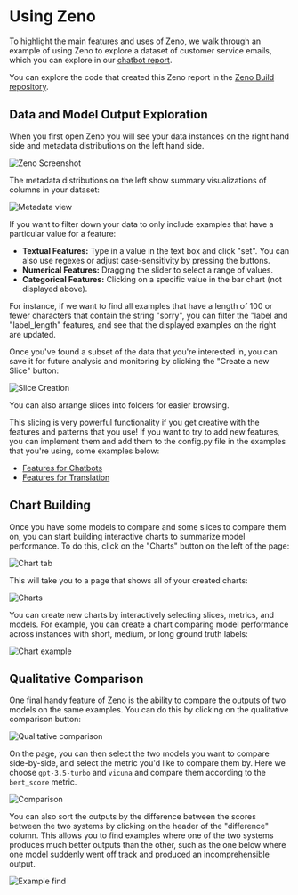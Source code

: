 # Using Zeno

To highlight the main features and uses of Zeno, we walk through an example of using Zeno to explore a dataset of customer service emails, which you can explore in our [chatbot report](https://zeno-ml-chatbot-report.hf.space/).

You can explore the code that created this Zeno report in the [Zeno Build repository](https://github.com/zeno-ml/zeno-build/tree/main/examples/chatbot).

## Data and Model Output Exploration

When you first open Zeno you will see your data instances on the right hand side and metadata distributions on the left hand side.

![Zeno Screenshot](https://github.com/zeno-ml/zeno-build/blob/main/docs/images/zeno-walkthrough-initial-page.png?raw=true)

The metadata distributions on the left show summary visualizations of columns in your dataset:

![Metadata view](https://github.com/zeno-ml/zeno-build/raw/main/docs/images/zeno-walkthrough-feature-display.png)

If you want to filter down your data to only include examples that have a particular value for a feature:

* **Textual Features:** Type in a value in the text box and click "set". You can also use regexes or adjust case-sensitivity by pressing the buttons.
* **Numerical Features:** Dragging the slider to select a range of values.
* **Categorical Features:** Clicking on a specific value in the bar chart (not displayed above).

For instance, if we want to find all examples that have a length of 100 or fewer characters that contain the string "sorry", you can filter the "label and "label_length" features, and see that the displayed examples on the right are updated.

Once you've found a subset of the data that you're interested in, you can save it for future analysis and monitoring by clicking the "Create a new Slice" button:

![Slice Creation](https://github.com/zeno-ml/zeno-build/raw/main/docs/images/zeno-walkthrough-create-slice.png)

You can also arrange slices into folders for easier browsing.

This slicing is very powerful functionality if you get creative with the features and patterns that you use! If you want to try to add new features, you can implement them and add them to the config.py file in the examples that you're using, some examples below:

* [Features for Chatbots](https://github.com/zeno-ml/zeno-build/blob/6ab05c7083ef556aa12a626c0771814c74f030aa/examples/chatbot/config.py#L187-L201)
* [Features for Translation](https://github.com/zeno-ml/zeno-build/blob/6ab05c7083ef556aa12a626c0771814c74f030aa/examples/analysis_gpt_mt/config.py#L117-L134)

## Chart Building

Once you have some models to compare and some slices to compare them on, you can start building interactive charts to summarize model performance. To do this, click on the "Charts" button on the left of the page:

![Chart tab](https://github.com/zeno-ml/zeno-build/raw/main/docs/images/zeno-walkthrough-reports-button.png)

This will take you to a page that shows all of your created charts:

![Charts](https://github.com/zeno-ml/zeno-build/raw/main/docs/images/zeno-walkthrough-reports-page.png)

You can create new charts by interactively selecting slices, metrics, and models. For example, you can create a chart comparing model performance across instances with short, medium, or long ground truth labels:

![Chart example](https://github.com/zeno-ml/zeno-build/raw/main/docs/images/zeno-walkthrough-report-slices.png)

## Qualitative Comparison

One final handy feature of Zeno is the ability to compare the outputs of two models on the same examples. You can do this by clicking on the qualitative comparison button:

![Qualitative comparison](https://github.com/zeno-ml/zeno-build/raw/main/docs/images/zeno-walkthrough-qualitative-button.png)

On the page, you can then select the two models you want to compare side-by-side, and select the metric you'd like to compare them by. Here we choose `gpt-3.5-turbo` and `vicuna` and compare them according to the `bert_score` metric.

![Comparison](https://github.com/zeno-ml/zeno-build/raw/main/docs/images/zeno-walkthrough-qualitative-standard.png)

You can also sort the outputs by the difference between the scores between the two systems by clicking on the header of the "difference" column. This allows you to find examples where one of the two systems produces much better outputs than the other, such as the one below where one model suddenly went off track and produced an incomprehensible output.

![Example find](https://github.com/zeno-ml/zeno-build/raw/main/docs/images/zeno-walkthrough-qualitative-sorted.png)


